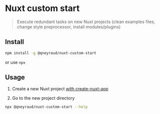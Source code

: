 # Nuxt custom start

> Execute redundant tasks on new Nuxt projects (clean examples files, change style preprocessor, install modules/plugins)

## Install

```bash
npm install -g @qneyraud/nuxt-custom-start
```

or use `npx`

## Usage

1. Create a new Nuxt project [with create-nuxt-app](https://nuxtjs.org/guide/installation#using-code-create-nuxt-app-code-)

2. Go to the new project directory

```bash
npx @qneyraud/nuxt-custom-start --help
```
